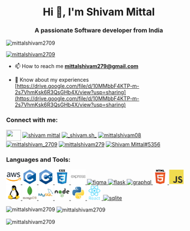 <h1 align="center">Hi 👋, I'm Shivam Mittal</h1>
<h3 align="center">A passionate Software developer from India</h3>

<p align="left"> <img src="https://komarev.com/ghpvc/?username=mittalshivam2709&label=Profile%20views&color=0e75b6&style=flat" alt="mittalshivam2709" /> </p>

<p align="left"> <a href="https://github.com/ryo-ma/github-profile-trophy"><img src="https://github-profile-trophy.vercel.app/?username=mittalshivam2709" alt="mittalshivam2709" /></a> </p>

- 📫 How to reach me **mittalshivam279@gmail.com**

- 📄 Know about my experiences [https://drive.google.com/file/d/10MMbbF4KTP-m-2s7VhmKsk6R3QsGHb4X/view?usp=sharing](https://drive.google.com/file/d/10MMbbF4KTP-m-2s7VhmKsk6R3QsGHb4X/view?usp=sharing)

<h3 align="left">Connect with me:</h3>
<p align="left">
<a href="https://linkedin.com/in/"https://linkedin.com/in/shivam-mittal-488338227"" target="blank"><img align="center" src="https://raw.githubusercontent.com/rahuldkjain/github-profile-readme-generator/master/src/images/icons/Social/linked-in-alt.svg" alt=""https://linkedin.com/in/shivam-mittal-488338227"" height="30" width="40" /></a>
<a href="https://fb.com/shivam mittal" target="blank"><img align="center" src="https://raw.githubusercontent.com/rahuldkjain/github-profile-readme-generator/master/src/images/icons/Social/facebook.svg" alt="shivam mittal" height="30" width="40" /></a>
<a href="https://instagram.com/_shivam.sh_" target="blank"><img align="center" src="https://raw.githubusercontent.com/rahuldkjain/github-profile-readme-generator/master/src/images/icons/Social/instagram.svg" alt="_shivam.sh_" height="30" width="40" /></a>
<a href="https://www.codechef.com/users/mittalshivam08" target="blank"><img align="center" src="https://cdn.jsdelivr.net/npm/simple-icons@3.1.0/icons/codechef.svg" alt="mittalshivam08" height="30" width="40" /></a>
<a href="https://codeforces.com/profile/mittalshivam_2709" target="blank"><img align="center" src="https://raw.githubusercontent.com/rahuldkjain/github-profile-readme-generator/master/src/images/icons/Social/codeforces.svg" alt="mittalshivam_2709" height="30" width="40" /></a>
<a href="https://www.leetcode.com/mittalshivam279" target="blank"><img align="center" src="https://raw.githubusercontent.com/rahuldkjain/github-profile-readme-generator/master/src/images/icons/Social/leet-code.svg" alt="mittalshivam279" height="30" width="40" /></a>
<a href="https://discord.gg/Shivam Mittal#5356" target="blank"><img align="center" src="https://raw.githubusercontent.com/rahuldkjain/github-profile-readme-generator/master/src/images/icons/Social/discord.svg" alt="Shivam Mittal#5356" height="30" width="40" /></a>
</p>

<h3 align="left">Languages and Tools:</h3>
<p align="left"> <a href="https://aws.amazon.com" target="_blank" rel="noreferrer"> <img src="https://raw.githubusercontent.com/devicons/devicon/master/icons/amazonwebservices/amazonwebservices-original-wordmark.svg" alt="aws" width="40" height="40"/> </a> <a href="https://www.cprogramming.com/" target="_blank" rel="noreferrer"> <img src="https://raw.githubusercontent.com/devicons/devicon/master/icons/c/c-original.svg" alt="c" width="40" height="40"/> </a> <a href="https://www.w3schools.com/cpp/" target="_blank" rel="noreferrer"> <img src="https://raw.githubusercontent.com/devicons/devicon/master/icons/cplusplus/cplusplus-original.svg" alt="cplusplus" width="40" height="40"/> </a> <a href="https://www.w3schools.com/css/" target="_blank" rel="noreferrer"> <img src="https://raw.githubusercontent.com/devicons/devicon/master/icons/css3/css3-original-wordmark.svg" alt="css3" width="40" height="40"/> </a> <a href="https://expressjs.com" target="_blank" rel="noreferrer"> <img src="https://raw.githubusercontent.com/devicons/devicon/master/icons/express/express-original-wordmark.svg" alt="express" width="40" height="40"/> </a> <a href="https://www.figma.com/" target="_blank" rel="noreferrer"> <img src="https://www.vectorlogo.zone/logos/figma/figma-icon.svg" alt="figma" width="40" height="40"/> </a> <a href="https://flask.palletsprojects.com/" target="_blank" rel="noreferrer"> <img src="https://www.vectorlogo.zone/logos/pocoo_flask/pocoo_flask-icon.svg" alt="flask" width="40" height="40"/> </a> <a href="https://graphql.org" target="_blank" rel="noreferrer"> <img src="https://www.vectorlogo.zone/logos/graphql/graphql-icon.svg" alt="graphql" width="40" height="40"/> </a> <a href="https://www.w3.org/html/" target="_blank" rel="noreferrer"> <img src="https://raw.githubusercontent.com/devicons/devicon/master/icons/html5/html5-original-wordmark.svg" alt="html5" width="40" height="40"/> </a> <a href="https://developer.mozilla.org/en-US/docs/Web/JavaScript" target="_blank" rel="noreferrer"> <img src="https://raw.githubusercontent.com/devicons/devicon/master/icons/javascript/javascript-original.svg" alt="javascript" width="40" height="40"/> </a> <a href="https://www.linux.org/" target="_blank" rel="noreferrer"> <img src="https://raw.githubusercontent.com/devicons/devicon/master/icons/linux/linux-original.svg" alt="linux" width="40" height="40"/> </a> <a href="https://www.mongodb.com/" target="_blank" rel="noreferrer"> <img src="https://raw.githubusercontent.com/devicons/devicon/master/icons/mongodb/mongodb-original-wordmark.svg" alt="mongodb" width="40" height="40"/> </a> <a href="https://www.mysql.com/" target="_blank" rel="noreferrer"> <img src="https://raw.githubusercontent.com/devicons/devicon/master/icons/mysql/mysql-original-wordmark.svg" alt="mysql" width="40" height="40"/> </a> <a href="https://nodejs.org" target="_blank" rel="noreferrer"> <img src="https://raw.githubusercontent.com/devicons/devicon/master/icons/nodejs/nodejs-original-wordmark.svg" alt="nodejs" width="40" height="40"/> </a> <a href="https://www.python.org" target="_blank" rel="noreferrer"> <img src="https://raw.githubusercontent.com/devicons/devicon/master/icons/python/python-original.svg" alt="python" width="40" height="40"/> </a> <a href="https://reactjs.org/" target="_blank" rel="noreferrer"> <img src="https://raw.githubusercontent.com/devicons/devicon/master/icons/react/react-original-wordmark.svg" alt="react" width="40" height="40"/> </a> <a href="https://www.sqlite.org/" target="_blank" rel="noreferrer"> <img src="https://www.vectorlogo.zone/logos/sqlite/sqlite-icon.svg" alt="sqlite" width="40" height="40"/> </a> </p>

<p><img align="left" src="https://github-readme-stats.vercel.app/api/top-langs?username=mittalshivam2709&show_icons=true&locale=en&layout=compact" alt="mittalshivam2709" /></p>

<p>&nbsp;<img align="center" src="https://github-readme-stats.vercel.app/api?username=mittalshivam2709&show_icons=true&locale=en" alt="mittalshivam2709" /></p>

<p><img align="center" src="https://github-readme-streak-stats.herokuapp.com/?user=mittalshivam2709&" alt="mittalshivam2709" /></p>

